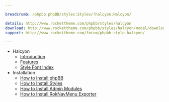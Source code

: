 ```yaml
---

breadcrumb: /phpbb:phpBB/styles:Styles/!halcyon:Halcyon/

details: http://www.rockettheme.com/phpbb/styles/halcyon
download: http://www.rockettheme.com/phpbb/styles/halcyon/modal/downloads
support: http://www.rockettheme.com/forum/phpbb-style-halcyon/

---
```


* Halcyon
	* [Introduction](INDEX.md#introduction)
	* [Features](INDEX.md#features)
    * [Style Font Index](../../../technical_tips/general/font_index.md)
* Installation
	* [How to Install phpBB](../../start/install.md)
	* [How to Install Styles](../../start/styles.md)
	* [How to Install Admin Modules](../../start/styles.md#installing-administrative-modules)
	* [How to Install RokNavMenu Exporter](../../modules/roknavmenu.md)